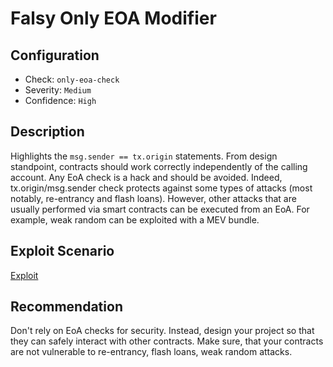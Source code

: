 # Falsy Only EOA Modifier

## Configuration
* Check: `only-eoa-check`
* Severity: `Medium`
* Confidence: `High`

## Description
Highlights the `msg.sender == tx.origin` statements.
From design standpoint, contracts should work correctly independently of the calling account. 
Any EoA check is a hack and should be avoided.
Indeed, tx.origin/msg.sender check protects against some types of attacks (most notably, re-entrancy and flash loans). However, other attacks that are usually performed via smart contracts can be executed from an EoA. For example, weak random can be exploited with a MEV bundle.

## Exploit Scenario
[Exploit]()

## Recommendation
Don't rely on EoA checks for security. Instead, design your project so that they can safely interact with other contracts. Make sure, that your contracts are not vulnerable to re-entrancy, flash loans, weak random attacks.